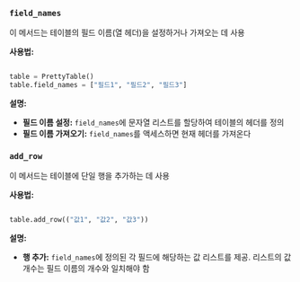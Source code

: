 ### `field_names`

이 메서드는 테이블의 필드 이름(열 헤더)을 설정하거나 가져오는 데 사용

**사용법:**

```python

table = PrettyTable()
table.field_names = ["필드1", "필드2", "필드3"]
```

**설명:**

- **필드 이름 설정:** `field_names`에 문자열 리스트를 할당하여 테이블의 헤더를 정의
- **필드 이름 가져오기:** `field_names`를 액세스하면 현재 헤더를 가져온다

### `add_row`

이 메서드는 테이블에 단일 행을 추가하는 데 사용

**사용법:**

```python

table.add_row(("값1", "값2", "값3"))
```

**설명:**

- **행 추가:** `field_names`에 정의된 각 필드에 해당하는 값 리스트를 제공. 리스트의 값 개수는 필드 이름의 개수와 일치해야 함